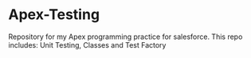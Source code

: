 # Apex-Testing
Repository for my Apex programming practice for salesforce.
This repo includes: Unit Testing, Classes and Test Factory
